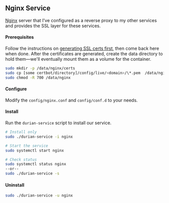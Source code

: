 ## Nginx Service
[Nginx](//www.nginx.com) server that I've configured as a reverse proxy to my other services and provides the SSL layer for these services.

#### Prerequisites

Follow the instructions on [generating SSL certs first](../../#certbot-lets-encrypt-for-ssl-certificate), then come back here when done. After the certificates are generated, create the data directory to hold them&mdash;we'll eventually mount them as a volume for the container.

```bash
sudo mkdir -p /data/nginx/certs
sudo cp [some certbot/directory]/config/live/<domain>/\*.pem  /data/nginx/certs/
sudo chmod -R 700 /data/nginx
```

#### Configure

Modify the `config/nginx.conf` and `config/conf.d` to your needs.

#### Install

Run the `durian-service` script to install our service.

```bash
# Install only
sudo ./durian-service -i nginx

# Start the service
sudo systemctl start nginx

# Check status
sudo systemctl status nginx
--or--
sudo ./durian-service -s
```

#### Uninstall

```bash
sudo ./durian-service -u nginx
```
